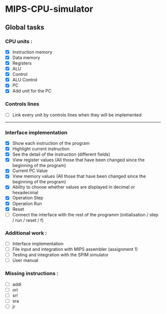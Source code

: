 # MIPS-CPU-simulator
## Global tasks
### CPU units :
- [x] Instruction memory
- [x] Data memory
- [x] Registers
- [x] ALU
- [x] Control
- [x] ALU Control
- [x] PC
- [x] Add unit for the PC

### Controls lines

- [ ] Link every unit by controls lines when they will be implemented

---
### Interface implementation

- [x] Show each instruction of the program
- [x] Highlight current instruction
- [x] See the detail of the instruction (different fields)
- [x] View register values (All those that have been changed since the beginning of the program)
- [x] Current PC Value
- [x] View memory values (All those that have been changed since the beginning of the program)
- [x] Ability to choose whether values are displayed in decimal or hexadecimal
- [x] Operation Step
- [x] Operation Run
- [x] Reset
- [ ] Connect the interface with the rest of the programm (initialisation / step / run / reset / f)

### Additional work :

- [ ] Interface implementation
- [ ] File input and integration with MIPS assembler (assignment 1)
- [ ] Testing and integration with the SPIM simulator
- [ ] User manual

### Missing instructions :

- [ ] addi
- [ ] ori
- [ ] srl
- [ ] sra
- [ ] jr
